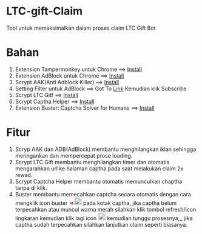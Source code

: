 # LTC-gift-Claim
Tool untuk memaksimalkan dalam proses claim LTC Gift Bot


# Bahan 
1. Extension Tampermonkey untuk Chrome ==> <a href="https://chrome.google.com/webstore/detail/tampermonkey/dhdgffkkebhmkfjojejmpbldmpobfkfo">Install</a>
2. Extension AdBlock untuk Chrome ==> <a href="https://chrome.google.com/webstore/detail/adblock-%E2%80%94-best-ad-blocker/gighmmpiobklfepjocnamgkkbiglidom">Install</a>
3. Scrypt AAK(Anti Adblock Killer) ==> <a href="https://raw.github.com/reek/anti-adblock-killer/master/anti-adblock-killer.user.js">Install</a>
4. Setting Filter untuk AdBlock ==> Got To <a href="http://reek.github.io/anti-adblock-killer/#filterlist">Link</a> Kemudian klik Subscribe
5. Scrypt LTC Gitf ==> <a href="https://github.com/gedabuz/LTC-gift-Claim/raw/main/ltc.gift.user.js">Install</a>
6. Scrypt Captha Helper ==> <a href="https://greasyfork.org/scripts/18449-recaptcha-helper/code/reCAPTCHA%20Helper.user.js">Install</a>
7. Extension Buster: Captcha Solver for Humans ==> <a href="https://chrome.google.com/webstore/detail/buster-captcha-solver-for/mpbjkej">Install</a>


# Fitur
1. Scryp AAK dan ADB(AdBlock) membantu menghilangkan iklan sehingga meringankan dan mempercepat prose loading.
2. Scrypt LTC Gift membantu menghilangkan timer dan otomatis mengarahkan url ke halaman captha pada saat melakukan claim 2x rewad.
3. Scrypt Captcha Helper membantu otomatis memunculkan chaptha tanpa di klik.
4. Buster membantu memecahkan captcha secara otomatis dengan cara mengklik icon buster =><img src="https://i.imgur.com/4DvR5ip.png" heigth="20" width="20"> pada kotak captha, 
jika captha belum terpecahkan atau muncul warna merah silahkan klik tombol refresh/icon lingkaran kemudian klik lagi icon <img src="https://i.imgur.com/4DvR5ip.png" heigth="20" width="20"> kemudian tunggu prosesnya,,,  jika captha sudah terpecahkan silahkan lanjutkan claim seperti biasanya.
